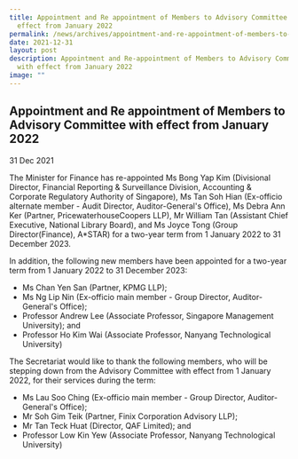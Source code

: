 ```yaml
---
title: Appointment and Re appointment of Members to Advisory Committee with
  effect from January 2022
permalink: /news/archives/appointment-and-re-appointment-of-members-to-advisory-committee-from-january-2022/
date: 2021-12-31
layout: post
description: Appointment and Re-appointment of Members to Advisory Committee
  with effect from January 2022
image: ""
---
```

Appointment and Re appointment of Members to Advisory Committee with effect from January 2022
---------------------------------------------------------------------------------------------

31 Dec 2021

The Minister for Finance has re-appointed Ms Bong Yap Kim (Divisional Director, Financial Reporting & Surveillance Division, Accounting & Corporate Regulatory Authority of Singapore), Ms Tan Soh Hian (Ex-officio alternate member - Audit Director, Auditor-General's Office), Ms Debra Ann Ker (Partner, PricewaterhouseCoopers LLP), Mr William Tan (Assistant Chief Executive, National Library Board), and Ms Joyce Tong (Group Director(Finance), A\*STAR) for a two-year term from 1 January 2022 to 31 December 2023.  
  
In addition, the following new members have been appointed for a two-year term from 1 January 2022 to 31 December 2023:  

*   Ms Chan Yen San (Partner, KPMG LLP);
*   Ms Ng Lip Nin (Ex-officio main member - Group Director, Auditor-General's Office); 
*   Professor Andrew Lee (Associate Professor, Singapore Management University); and
*   Professor Ho Kim Wai (Associate Professor, Nanyang Technological University) 

The Secretariat would like to thank the following members, who will be stepping down from the Advisory Committee with effect from 1 January 2022, for their services during the term:  

*   Ms Lau Soo Ching (Ex-officio main member - Group Director, Auditor-General's Office); 
*   Mr Soh Gim Teik (Partner, Finix Corporation Advisory LLP); 
*   Mr Tan Teck Huat (Director, QAF Limited); and
*   Professor Low Kin Yew (Associate Professor, Nanyang Technological University)